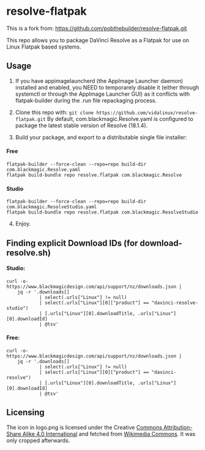 

resolve-flatpak
===============

This is a fork from: https://github.com/pobthebuilder/resolve-flatpak.git

This repo allows you to package DaVinci Resolve as a Flatpak for use on Linux Flatpak
based systems. 

Usage
-----

1. If you have appimagelauncherd (the AppImage Launcher daemon) installed and enabled, you NEED to temporarely disable it (either through systemctl or through the AppImage Launcher GUI) as it conflicts with flatpak-builder during the .run file repackaging process.

2. Clone this repo with: `git clone https://github.com/vidalinux/resolve-flatpak.git`
By default, com.blackmagic.Resolve.yaml is configured to package the latest stable version of Resolve (18.1.4).

3. Build your package, and export to a distributable single file installer:

#### Free
```
flatpak-builder --force-clean --repo=repo build-dir com.blackmagic.Resolve.yaml
flatpak build-bundle repo resolve.flatpak com.blackmagic.Resolve
```
#### Studio
```
flatpak-builder --force-clean --repo=repo build-dir com.blackmagic.ResolveStudio.yaml
flatpak build-bundle repo resolve.flatpak com.blackmagic.ResolveStudio
```

4. Enjoy.

## Finding explicit Download IDs (for download-resolve.sh)
#### Studio:

```
curl -o- https://www.blackmagicdesign.com/api/support/nz/downloads.json |
    jq -r '.downloads[]
            | select(.urls["Linux"] != null)
            | select(.urls["Linux"][0]["product"] == "davinci-resolve-studio")
            | [.urls["Linux"][0].downloadTitle, .urls["Linux"][0].downloadId]
            | @tsv'
```

#### Free:

```
curl -o- https://www.blackmagicdesign.com/api/support/nz/downloads.json |
    jq -r '.downloads[]
            | select(.urls["Linux"] != null)
            | select(.urls["Linux"][0]["product"] == "davinci-resolve")
            | [.urls["Linux"][0].downloadTitle, .urls["Linux"][0].downloadId]
            | @tsv'
```

## Licensing
The icon in logo.png is licensed under the Creative [Commons Attribution-Share Alike 4.0 International](https://creativecommons.org/licenses/by-sa/4.0/deed.en) and fetched from [Wikimedia Commons](https://commons.wikimedia.org/wiki/File:DaVinci_Resolve_Studio.png). It was only cropped afterwards.

